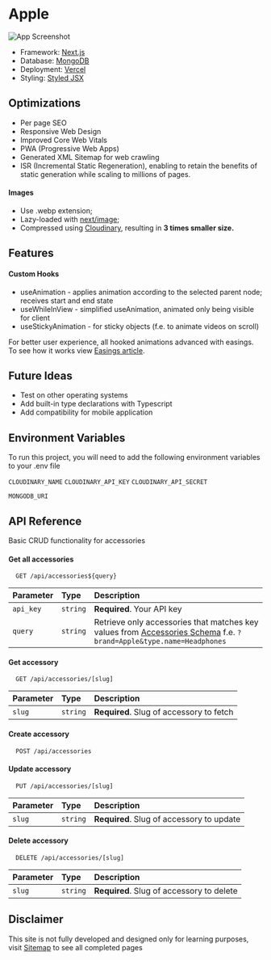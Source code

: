 
# Apple
![App Screenshot](https://res.cloudinary.com/daniilrobnikov/image/upload/v1657444688/apple/Apple_Accessories_Screenshot_io91xw.png)

 - Framework: [Next.js](https://nextjs.org/)
 - Database: [MongoDB](https://www.mongodb.com/)
 - Deployment: [Vercel](https://vercel.com/)
 - Styling: [Styled JSX](https://github.com/vercel/styled-jsx)
 
## Optimizations
 - Per page SEO
 - Responsive Web Design
 - Improved Core Web Vitals
 - PWA (Progressive Web Apps)
 - Generated XML Sitemap for web crawling
 - ISR (Incremental Static Regeneration), enabling to retain the benefits of static generation while scaling to millions of pages.
#### Images
 - Use .webp extension;
 - Lazy-loaded with [next/image](https://nextjs.org/docs/basic-features/image-optimization);
 - Compressed using [Cloudinary](https://cloudinary.com/documentation/node_image_and_video_upload), resulting in **3 times smaller size.**
## Features

#### Custom Hooks
 - useAnimation - applies animation according to the selected parent node; receives start and end state
 - useWhileInView - simplified useAnimation, animated only being visible for client
 - useStickyAnimation - for sticky objects (f.e. to animate videos on scroll)

For better user experience, all hooked animations advanced with easings. To see how it works view [Easings article](https://easings.net/#).


## Future Ideas
 - Test on other operating systems
 - Add built-in type declarations with Typescript
 - Add compatibility for mobile application
 
## Environment Variables

To run this project, you will need to add the following environment variables to your .env file

`CLOUDINARY_NAME`
`CLOUDINARY_API_KEY`
`CLOUDINARY_API_SECRET`

`MONGODB_URI`
## API Reference

Basic CRUD functionality for accessories

#### Get all accessories

```http
  GET /api/accessories${query}
```

| Parameter | Type     | Description                |
| :-------- | :------- | :------------------------- |
| `api_key` | `string` | **Required**. Your API key |
| `query`   | `string` | Retrieve only accessories that matches key values from [Accessories Schema](https://github.com/daniilrobnikov/apple/blob/main/mongodb/models/Accessory.js) f.e. `?brand=Apple&type.name=Headphones` |

#### Get accessory

```http
  GET /api/accessories/[slug]
```

| Parameter | Type     | Description                       |
| :-------- | :------- | :-------------------------------- |
| `slug`    | `string` | **Required**. Slug of accessory to fetch |

#### Create accessory

```http
  POST /api/accessories
```

#### Update accessory

```http
  PUT /api/accessories/[slug]
```

| Parameter | Type     | Description                       |
| :-------- | :------- | :-------------------------------- |
| `slug`    | `string` | **Required**. Slug of accessory to update |

#### Delete accessory

```http
  DELETE /api/accessories/[slug]
```

| Parameter | Type     | Description                       |
| :-------- | :------- | :-------------------------------- |
| `slug`    | `string` | **Required**. Slug of accessory to delete |


## Disclaimer

This site is not fully developed and designed only for learning purposes, visit [Sitemap](https://nextjs.org) to see all completed pages 

